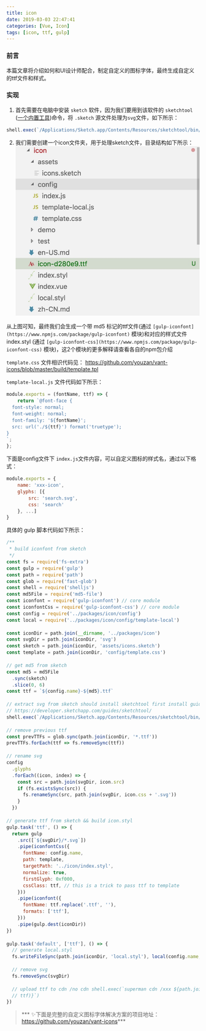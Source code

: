 ```yaml
---
title: icon
date: 2019-03-03 22:47:41
categories: [Vue, Icon]
tags: [icon, ttf, gulp]
---
```


### 前言

本篇文章将介绍如何和UI设计师配合，制定自定义的图标字体，最终生成自定义的ttf文件和样式。

### 实现

1. 首先需要在电脑中安装 `sketch` 软件，因为我们要用到该软件的 `sketchtool` ([一个内置工具](https://developer.sketchapp.com/guides/sketchtool/))命令，将 `.sketch` 源文件处理为`svg`文件，如下所示：

```js
shell.exec(`/Applications/Sketch.app/Contents/Resources/sketchtool/bin/sketchtool export slices --formats=svg --overwriting=YES --save-for-web=YES ${sketch} --output=${svgDir}`)
```

2. 我们需要创建一个icon文件夹，用于处理sketch文件，目录结构如下所示：
![icon index](/images/icon.jpg)

从上图可知，最终我们会生成一个带 md5 标记的ttf文件(通过 `[gulp-iconfont](https://www.npmjs.com/package/gulp-iconfont)` 模块)和对应的样式文件index.styl (通过 `[gulp-iconfont-css](https://www.npmjs.com/package/gulp-iconfont-css)` 模块)，这2个模块的更多解释请查看各自的npm包介绍

`template.css` 文件相识代码见： https://github.com/youzan/vant-icons/blob/master/build/template.tpl

`template-local.js` 文件代码如下所示：

```js
module.exports = (fontName, ttf) => {
    return `@font-face {
  font-style: normal;
  font-weight: normal;
  font-family: '${fontName}';
  src: url('./${ttf}') format('truetype');
}
`;
};
```

下面是config文件下 `index.js`文件内容，可以自定义图标的样式名，通过以下格式：

```js
module.exports = {
    name: 'xxx-icon',
    glyphs: [{
        src: 'search.svg',
        css: 'search'
    }, ...]
}
```

具体的 gulp 脚本代码如下所示：

```js
/**
 * build iconfont from sketch
 */
const fs = require('fs-extra')
const gulp = require('gulp')
const path = require('path')
const glob = require('fast-glob')
const shell = require('shelljs')
const md5File = require('md5-file')
const iconfont = require('gulp-iconfont') // core module
const iconfontCss = require('gulp-iconfont-css') // core module
const config = require('../packages/icon/config')
const local = require('../packages/icon/config/template-local')

const iconDir = path.join(__dirname, '../packages/icon')
const svgDir = path.join(iconDir, 'svg')
const sketch = path.join(iconDir, 'assets/icons.sketch')
const template = path.join(iconDir, 'config/template.css')

// get md5 from sketch
const md5 = md5File
  .sync(sketch)
  .slice(0, 6)
const ttf = `${config.name}-${md5}.ttf`

// extract svg from sketch should install sketchtool first install guide:
// https://developer.sketchapp.com/guides/sketchtool/
shell.exec(`/Applications/Sketch.app/Contents/Resources/sketchtool/bin/sketchtool export slices --formats=svg --overwriting=YES --save-for-web=YES ${sketch} --output=${svgDir}`)

// remove previous ttf
const prevTTFs = glob.sync(path.join(iconDir, '*.ttf'))
prevTTFs.forEach(ttf => fs.removeSync(ttf))

// rename svg
config
  .glyphs
  .forEach((icon, index) => {
    const src = path.join(svgDir, icon.src)
    if (fs.existsSync(src)) {
      fs.renameSync(src, path.join(svgDir, icon.css + '.svg'))
    }
  })

// generate ttf from sketch && build icon.styl
gulp.task('ttf', () => {
  return gulp
    .src([`${svgDir}/*.svg`])
    .pipe(iconfontCss({
      fontName: config.name,
      path: template,
      targetPath: '../icon/index.styl',
      normalize: true,
      firstGlyph: 0xf000,
      cssClass: ttf, // this is a trick to pass ttf to template
    }))
    .pipe(iconfont({
      fontName: ttf.replace('.ttf', ''),
      formats: ['ttf'],
    }))
    .pipe(gulp.dest(iconDir))
})

gulp.task('default', ['ttf'], () => {
  // generate local.styl
  fs.writeFileSync(path.join(iconDir, 'local.styl'), local(config.name, ttf))

  // remove svg
  fs.removeSync(svgDir)

  // upload ttf to cdn /no cdn shell.exec(`superman cdn /xxx ${path.join(iconDir,
  // ttf)}`)
})

```

> *** ✨下面是完整的自定义图标字体解决方案的项目地址：https://github.com/youzan/vant-icons***
